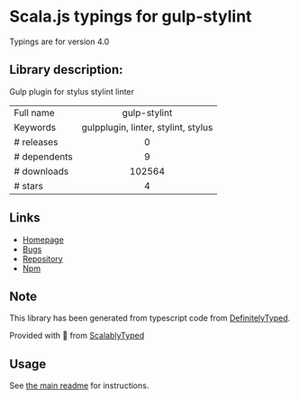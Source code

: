 
# Scala.js typings for gulp-stylint

Typings are for version 4.0

## Library description:
Gulp plugin for stylus stylint linter

|                    |                 |
| ------------------ | :-------------: |
| Full name          | gulp-stylint |
| Keywords           | gulpplugin, linter, stylint, stylus |
| # releases         | 0 |
| # dependents       | 9 |
| # downloads        | 102564 |
| # stars            | 4 |

## Links
- [Homepage](https://github.com/danielhusar/gulp-stylint#readme)
- [Bugs](https://github.com/danielhusar/gulp-stylint/issues)
- [Repository](https://github.com/danielhusar/gulp-stylint)
- [Npm](https://www.npmjs.com/package/gulp-stylint)
    


## Note
This library has been generated from typescript code from [DefinitelyTyped](https://definitelytyped.org).

Provided with :purple_heart: from [ScalablyTyped](https://github.com/oyvindberg/ScalablyTyped)

## Usage
See [the main readme](../../readme.md) for instructions.


